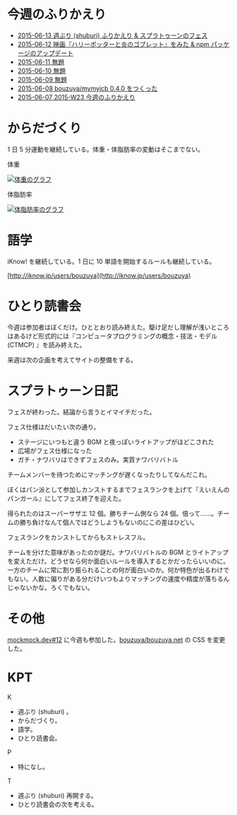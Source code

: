 # 今週のふりかえり

- [2015-06-13 週ぶり (shuburi) ふりかえり & スプラトゥーンのフェス][2015-06-13]
- [2015-06-12 映画『ハリーポッターと炎のゴブレット』をみた & npm パッケージのアップデート][2015-06-12]
- [2015-06-11 無題][2015-06-11]
- [2015-06-10 無題][2015-06-10]
- [2015-06-09 無題][2015-06-09]
- [2015-06-08 bouzuya/mymyjcb 0.4.0 をつくった][2015-06-08]
- [2015-06-07 2015-W23 今週のふりかえり][2015-06-07]

# からだづくり

1 日 5 分運動を継続している。体重・体脂肪率の変動はそこまでない。

体重

[![体重のグラフ][graph-weight-img]][graph-weight-url]

体脂肪率

[![体脂肪率のグラフ][graph-percent-img]][graph-percent-url]

# 語学

iKnow! を継続している。1 日に 10 単語を開始するルールも継続している。

[http://iknow.jp/users/bouzuya](http://iknow.jp/users/bouzuya)

# ひとり読書会

今週は参加者はぼくだけ。ひととおり読み終えた。駆け足だし理解が浅いところはあるけど形式的には『コンピュータプログラミングの概念・技法・モデル (CTMCP) 』を読み終えた。

来週は次の企画を考えてサイトの整備をする。

# スプラトゥーン日記

フェスが終わった。結論から言うとイマイチだった。

フェス仕様はだいたい次の通り。

- ステージにいつもと違う BGM と夜っぽいライトアップがほどこされた
- 広場がフェス仕様になった
- ガチ・ナワバリはできずフェスのみ。実質ナワバリバトル

チームメンバーを待つためにマッチングが遅くなったりしてなんだこれ。

ぼくはパン派として参加しカンストするまでフェスランクを上げて『えいえんのパンガール』にしてフェス終了を迎えた。

得られたのはスーパーサザエ 12 個。勝ちチーム側なら 24 個。倍って……。チームの勝ち負けなんて個人ではどうしようもないのにこの差はひどい。

フェスランクをカンストしてからもストレスフル。

チームを分けた意味があったのか謎だ。ナワバリバトルの BGM とライトアップを変えただけ。どうせなら何か面白いルールを導入するとかだったらいいのに。一方のチームに常に割り振られることの何が面白いのか。何か特色が出るわけでもない。人数に偏りがある分だけいつもよりマッチングの速度や精度が落ちるんじゃないかな。ろくでもない。

# その他

[mockmock.dev#12](http://mockmock.connpass.com/event/16136/) に今週も参加した。[bouzuya/bouzuya.net][] の CSS を変更した。

# KPT

K

- 週ぶり (shuburi) 。
- からだづくり。
- 語学。
- ひとり読書会。

P

- 特になし。

T

- 週ぶり (shuburi) 再開する。
- ひとり読書会の次を考える。

[graph-percent-img]: http://graph.hatena.ne.jp/bouzuya/graph?graphname=percent&startdate=2015-01-01&enddate=2015-06-14
[graph-percent-url]: http://graph.hatena.ne.jp/bouzuya/percent/?startdate=2015-01-01&enddate=2015-06-14
[graph-weight-img]: http://graph.hatena.ne.jp/bouzuya/graph?graphname=weight&startdate=2015-01-01&enddate=2015-06-14
[graph-weight-url]: http://graph.hatena.ne.jp/bouzuya/weight/?startdate=2015-01-01&enddate=2015-06-14
[shuburi]: http://shuburi.org
[2015-06-13]: http://blog.bouzuya.net/2015/06/13/
[2015-06-12]: http://blog.bouzuya.net/2015/06/12/
[2015-06-11]: http://blog.bouzuya.net/2015/06/11/
[2015-06-10]: http://blog.bouzuya.net/2015/06/10/
[2015-06-09]: http://blog.bouzuya.net/2015/06/09/
[2015-06-08]: http://blog.bouzuya.net/2015/06/08/
[2015-06-07]: http://blog.bouzuya.net/2015/06/07/
[bouzuya/bouzuya.net]: https://github.com/bouzuya/bouzuya.net
